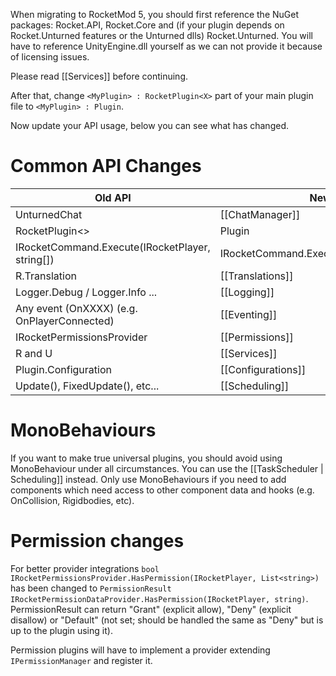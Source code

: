 When migrating to RocketMod 5, you should first reference the NuGet packages: Rocket.API, Rocket.Core and (if your plugin depends on Rocket.Unturned features or the Unturned dlls) Rocket.Unturned.
You will have to reference UnityEngine.dll yourself as we can not provide it because of licensing issues.

Please read [[Services]] before continuing.

After that, change `<MyPlugin> : RocketPlugin<X>` part of your main plugin file to  `<MyPlugin> : Plugin`.

Now update your API usage, below you can see what has changed.

# Common API Changes

| **Old API**                                     | **New API**                             |
|-------------------------------------------------|-----------------------------------------|
| UnturnedChat                                    | [[ChatManager]]                         |
| RocketPlugin<>                                  | Plugin                                  |
| IRocketCommand.Execute(IRocketPlayer, string[]) | IRocketCommand.Execute(ICommandContext) |
| R.Translation                                   | [[Translations]]                        |
| Logger.Debug / Logger.Info ...                  | [[Logging]]                             |
| Any event (OnXXXX) (e.g. OnPlayerConnected)     | [[Eventing]]                            |
| IRocketPermissionsProvider                      | [[Permissions]]                         |
| R and U                                         | [[Services]]                            |
| Plugin.Configuration                            | [[Configurations]]                      |
| Update(), FixedUpdate(), etc...                 | [[Scheduling]]                          |

# MonoBehaviours
If you want to make true universal plugins, you should avoid using MonoBehaviour under all circumstances. You can use the [[TaskScheduler | Scheduling]] instead. Only use MonoBehaviours if you need to add components which need access to other component data and hooks (e.g. OnCollision, Rigidbodies, etc).

# Permission changes
For better provider integrations `bool IRocketPermissionsProvider.HasPermission(IRocketPlayer, List<string>)` has been changed to `PermissionResult IRocketPermissionDataProvider.HasPermission(IRocketPlayer, string)`. PermissionResult can return "Grant" (explicit allow), "Deny" (explicit disallow) or "Default" (not set; should be handled the same as "Deny" but is up to the plugin using it).

Permission plugins will have to implement a provider extending `IPermissionManager` and register it.